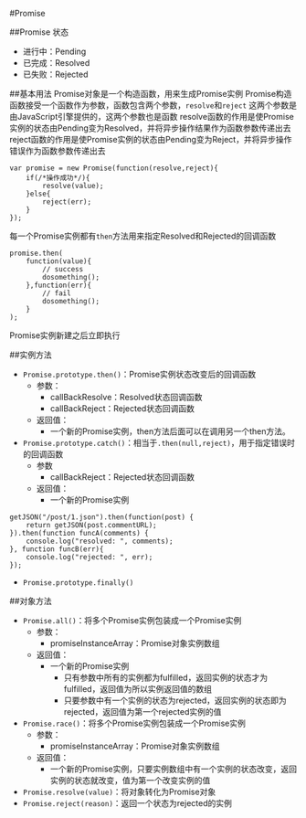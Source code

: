 #Promise

##Promise 状态
+ 进行中：Pending
+ 已完成：Resolved
+ 已失败：Rejected


##基本用法
Promise对象是一个构造函数，用来生成Promise实例
Promise构造函数接受一个函数作为参数，函数包含两个参数，`resolve`和`reject`
这两个参数是由JavaScript引擎提供的，这两个参数也是函数
resolve函数的作用是使Promise实例的状态由Pending变为Resolved，并将异步操作结果作为函数参数传递出去
reject函数的作用是使Promise实例的状态由Pending变为Reject，并将异步操作错误作为函数参数传递出去

``` JS
var promise = new Promise(function(resolve,reject){
	if(/*操作成功*/){
		resolve(value);
	}else{
		reject(err);
	}
});
```
每一个Promise实例都有`then`方法用来指定Resolved和Rejected的回调函数
``` JS
promise.then(
	function(value){
		// success
		dosomething();
	},function(err){
		// fail
		dosomething();
	}
);
```
Promise实例新建之后立即执行

##实例方法
+ `Promise.prototype.then()`：Promise实例状态改变后的回调函数
	* 参数：
		- callBackResolve：Resolved状态回调函数
		- callBackReject：Rejected状态回调函数
	* 返回值：
		- 一个新的Promise实例，then方法后面可以在调用另一个then方法。
+ `Promise.prototype.catch()`：相当于`.then(null,reject)`，用于指定错误时的回调函数
	* 参数
		- callBackReject：Rejected状态回调函数
	* 返回值：
		- 一个新的Promise实例

``` JS
getJSON("/post/1.json").then(function(post) {
	return getJSON(post.commentURL);
}).then(function funcA(comments) {
	console.log("resolved: ", comments);
}, function funcB(err){
	console.log("rejected: ", err);
});
```

+ `Promise.prototype.finally()`

##对象方法
+ `Promise.all()`：将多个Promise实例包装成一个Promise实例
	* 参数：
		- promiseInstanceArray：Promise对象实例数组
	* 返回值：
		- 一个新的Promise实例
			+ 只有参数中所有的实例都为fulfilled，返回实例的状态才为fulfilled，返回值为所以实例返回值的数组
			+ 只要参数中有一个实例的状态为rejected，返回实例的状态即为rejected，返回值为第一个rejected实例的值
+ `Promise.race()`：将多个Promise实例包装成一个Promise实例
	* 参数：
		- promiseInstanceArray：Promise对象实例数组
	* 返回值：
		- 一个新的Promise实例，只要实例数组中有一个实例的状态改变，返回实例的状态就改变，值为第一个改变实例的值
+ `Promise.resolve(value)`：将对象转化为Promise对象
+ `Promise.reject(reason)`：返回一个状态为rejected的实例